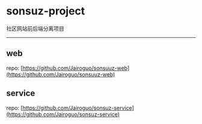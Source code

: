 # sonsuz-project
社区网站前后端分离项目

-----
## web
repo: [https://github.com/Jairoguo/sonsuuz-web](https://github.com/Jairoguo/sonsuuz-web)

## service
repo: [https://github.com/Jairoguo/sonsuz-service](https://github.com/Jairoguo/sonsuz-service)
